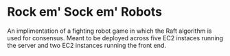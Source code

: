 # Rock em' Sock em' Robots

An implimentation of a fighting robot game in which the Raft algorithm is used for consensus. Meant to be deployed across five EC2 instaces running the server and two EC2 instances running the front end.

